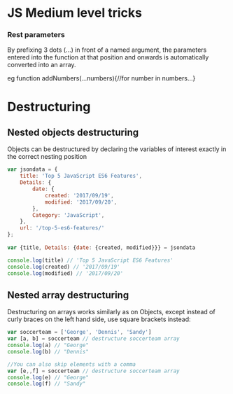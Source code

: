 # JS Medium level tricks

### Rest parameters
By prefixing 3 dots (...) in front of a named argument, the parameters entered into the function at that position and onwards is automatically converted into an array.

eg function addNumbers(...numbers){//for number in numbers...}



# Destructuring

## Nested objects destructuring

Objects can be destructured by declaring the variables of interest exactly in the correct nesting position

```js
var jsondata = {
    title: 'Top 5 JavaScript ES6 Features',
    Details: {
        date: {
            created: '2017/09/19',
            modified: '2017/09/20',
        },
        Category: 'JavaScript',
    },
    url: '/top-5-es6-features/'
};
 
var {title, Details: {date: {created, modified}}} = jsondata

console.log(title) // 'Top 5 JavaScript ES6 Features'
console.log(created) // '2017/09/19'
console.log(modified) // '2017/09/20'
```


## Nested array destructuring
Destructuring on arrays works similarly as on Objects, except instead of curly braces on the left hand side, use square brackets instead:
```js
var soccerteam = ['George', 'Dennis', 'Sandy']
var [a, b] = soccerteam // destructure soccerteam array
console.log(a) // "George"
console.log(b) // "Dennis"

//You can also skip elements with a comma 
var [e,,f] = soccerteam // destructure soccerteam array
console.log(e) // "George"
console.log(f) // "Sandy"

```









